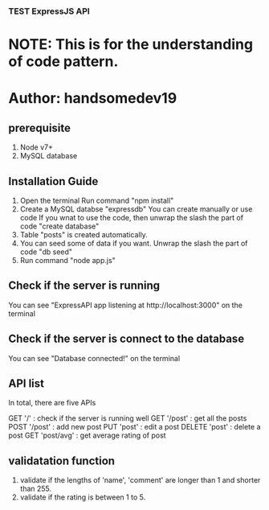 ### TEST ExpressJS API

# NOTE: This is for the understanding of code pattern.
# Author: handsomedev19

## prerequisite
1. Node v7+
2. MySQL database

## Installation Guide
1. Open the terminal
    Run command "npm install"
2. Create a MySQL databse "expressdb"
    You can create manually or use code
    If you wnat to use the code, then unwrap the slash the part of code "create database"
3. Table "posts" is created automatically.
4. You can seed some of data if you want.
    Unwrap the slash the part of code "db seed"
5. Run command "node app.js"


## Check if the server is running
You can see "ExpressAPI app listening at http://localhost:3000" on the terminal

## Check if the server is connect to the database
You can see "Database connected!" on the terminal

## API list
In total, there are five APIs

GET '/'                 : check if the server is running well
GET '/post'             : get all the posts
POST '/post'            : add new post
PUT 'post'              : edit a post
DELETE 'post'           : delete a post
GET 'post/avg'          : get average rating of post


## validatation function
1. validate if the lengths of 'name', 'comment' are longer than 1 and shorter than 255.
2. validate if the rating is between 1 to 5.
